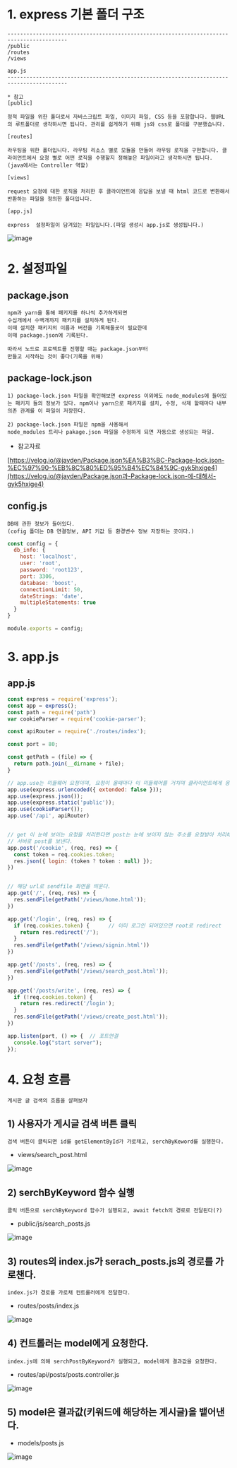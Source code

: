 # 1. express 기본 폴더 구조

```sqlite
-----------------------------------------------------------------------------------------
/public
/routes
/views

app.js
-----------------------------------------------------------------------------------------

* 참고
[public] 

정적 파일을 위한 폴더로서 자바스크립트 파일, 이미지 파일, CSS 등을 포함합니다. 웹URL의 루트폴더로 생각하시면 됩니다. 관리를 쉽게하기 위해 js와 css로 폴더를 구분했습니다. 

[routes] 

라우팅을 위한 폴더입니다. 라우팅 리소스 별로 모듈을 만들어 라우팅 로직을 구현합니다. 클라이언트에서 요청 별로 어떤 로직을 수행할지 정해놓은 파일이라고 생각하시면 됩니다. (java에서는 Controller 역할)

[views] 

request 요청에 대한 로직을 처리한 후 클라이언트에 응답을 보낼 때 html 코드로 변환해서 반환하는 파일을 정의한 폴더입니다.

[app.js] 

express  설정파일이 담겨있는 파일입니다.(파일 생성시 app.js로 생성됩니다.)
```

![image](https://user-images.githubusercontent.com/49560745/89726540-7d276d80-da56-11ea-9512-e0fe8e450d94.png)

# 2. 설정파일

## package.json

```
npm과 yarn을 통해 패키지를 하나씩 추가하게되면
수십개에서 수백개까지 패키지를 설치하게 된다.
이때 설치한 패키지의 이름과 버전을 기록해둘곳이 필요한데
이때 package.json에 기록된다.

따라서 노드로 프로젝트를 진행할 때는 package.json부터
만들고 시작하는 것이 좋다(기록을 위해)
```



## package-lock.json

```
1) package-lock.json 파일을 확인해보면 express 이외에도 node_modules에 들어있는 패키지 들의 정보가 있다. npm이나 yarn으로 패키지를 설치, 수정, 삭제 할때마다 내부 의존 관계를 이 파일이 저장한다.

2) package-lock.json 파일은 npm을 사용해서
node_modules 트리나 pakage.json 파일을 수정하게 되면 자동으로 생성되는 파일.
```

* 참고자료

[https://velog.io/@jayden/Package.json%EA%B3%BC-Package-lock.json-%EC%97%90-%EB%8C%80%ED%95%B4%EC%84%9C-gyk5hxige4](https://velog.io/@jayden/Package.json과-Package-lock.json-에-대해서-gyk5hxige4)



## config.js

```
DB에 관한 정보가 들어있다. 
(cofig 폴더는 DB 연결정보, API 키값 등 환경변수 정보 저장하는 곳이다.)

```

```javascript
const config = {
  db_info: {
    host: 'localhost',
    user: 'root',
    password: 'root123',
    port: 3306,
    database: 'boost',
    connectionLimit: 50,
    dateStrings: 'date',
    multipleStatements: true
  }
}

module.exports = config;
```

# 3. app.js

## app.js

```javascript
const express = require('express');
const app = express();
const path = require('path')
var cookieParser = require('cookie-parser');

const apiRouter = require('./routes/index');

const port = 80;

const getPath = (file) => {
  return path.join(__dirname + file);
}

// app.use는 미들웨어 요청이며, 요청이 올때마다 이 미들웨어를 거치며 클라이언트에게 응답
app.use(express.urlencoded({ extended: false }));
app.use(express.json());
app.use(express.static('public'));
app.use(cookieParser());
app.use('/api', apiRouter)


// get 이 눈에 보이는 요청을 처리한다면 post는 눈에 보이지 않는 주소를 요청받아 처리해주는 것
// 서버로 post를 보낸다.
app.post('/cookie', (req, res) => {
  const token = req.cookies.token;
  res.json({ login: (token ? token : null) });
})


// 해당 url로 sendfile 화면을 띄운다.
app.get('/', (req, res) => {  
  res.sendFile(getPath('/views/home.html'));
})

app.get('/login', (req, res) => {
  if (req.cookies.token) {      // 이미 로그인 되어있으면 root로 redirect
    return res.redirect('/');  
  }
  res.sendFile(getPath('/views/signin.html'))
})

app.get('/posts', (req, res) => {
  res.sendFile(getPath('/views/search_post.html'));
})

app.get('/posts/write', (req, res) => {
  if (!req.cookies.token) {
    return res.redirect('/login');
  }
  res.sendFile(getPath('/views/create_post.html'));
})

app.listen(port, () => {  // 포트연결
  console.log("start server");
});
```



# 4. 요청 흐름

```
게시판 글 검색의 흐름을 살펴보자
```

## 1) 사용자가 게시글 검색 버튼 클릭

```
검색 버튼이 클릭되면 id를 getElementById가 가로채고, serchByKeword를 실행한다.
```

- views/search_post.html

![image](https://user-images.githubusercontent.com/49560745/89727885-a00c4e80-da63-11ea-9133-c58b921bb2ab.png)



## 2) serchByKeyword 함수 실행

```
클릭 버튼으로 serchByKeyword 함수가 실행되고, await fetch의 경로로 전달된다(?)
```

- public/js/search_posts.js

![image](https://user-images.githubusercontent.com/49560745/89727292-1efe8880-da5e-11ea-98cb-d5b5660ac801.png)

## 3) routes의 index.js가 serach_posts.js의 경로를 가로챈다.

```
index.js가 경로를 가로채 컨트롤러에게 전달한다.
```

- routes/posts/index.js

![image](https://user-images.githubusercontent.com/49560745/89727562-0f347380-da61-11ea-889e-5cdaaa9f4a4e.png)

## 4) 컨트롤러는 model에게 요청한다.

```
index.js에 의해 serchPostByKeyword가 실행되고, model에게 결과값을 요청한다.
```

- routes/api/posts/posts.controller.js

![image](https://user-images.githubusercontent.com/49560745/89727709-26279580-da62-11ea-94f1-430d4c71edba.png)

## 5) model은 결과값(키워드에 해당하는 게시글)을 뱉어낸다.

- models/posts.js

![image](https://user-images.githubusercontent.com/49560745/89727161-3c7f2280-da5d-11ea-8158-e3144f16385d.png)







